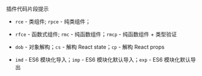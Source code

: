 插件代码片段提示 

- `rce` - 类组件; `rpce` - 纯类组件；

- `rfce` - 函数式组件; `rmc` - 纯函数组件；`rmcp` - 纯函数组件 + 类型验证

- `dob` - 对象解构；`cs` - 解构 React state；`cp` - 解构 React props

- `imd` - ES6 模块化导入；`imp` - ES6 模块化默认导入；`exp` - ES6 模块化默认导出